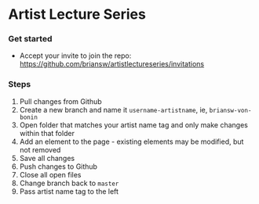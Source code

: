 # Artist Lecture Series

### Get started
- Accept your invite to join the repo: https://github.com/briansw/artistlectureseries/invitations

### Steps
1. Pull changes from Github
2. Create a new branch and name it `username-artistname`, ie, `briansw-von-bonin`
3. Open folder that matches your artist name tag and only make changes within that folder
4. Add an element to the page - existing elements may be modified, but not removed
5. Save all changes
6. Push changes to Github
7. Close all open files
8. Change branch back to `master`
9. Pass artist name tag to the left

